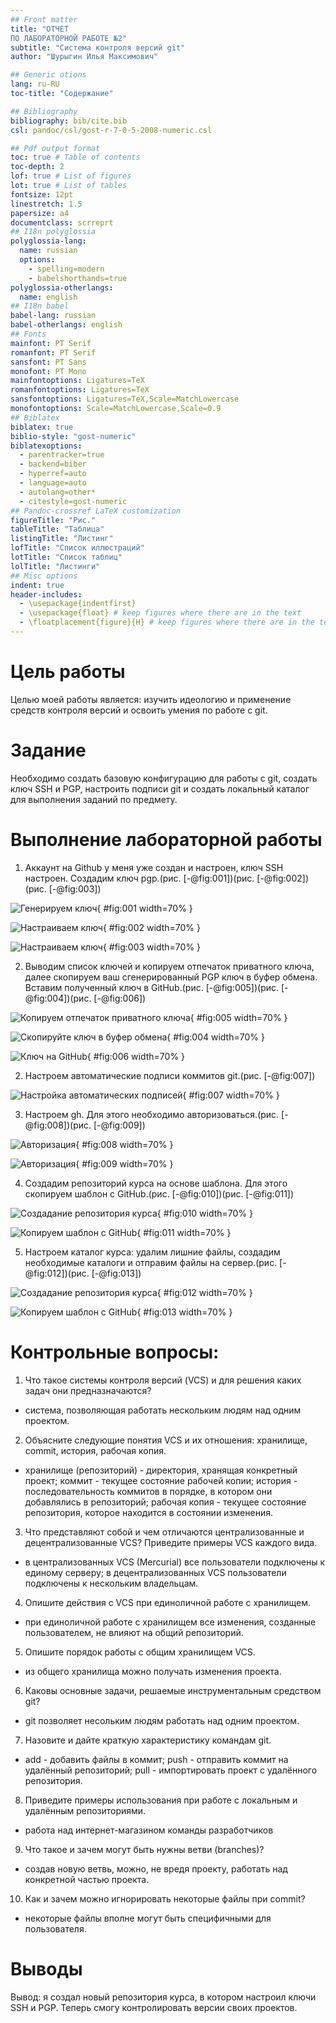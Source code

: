 ```yaml
---
## Front matter
title: "ОТЧЕТ 
ПО ЛАБОРАТОРНОЙ РАБОТЕ №2"
subtitle: "Система контроля версий git"
author: "Шурыгин Илья Максимович"

## Generic otions
lang: ru-RU
toc-title: "Содержание"

## Bibliography
bibliography: bib/cite.bib
csl: pandoc/csl/gost-r-7-0-5-2008-numeric.csl

## Pdf output format
toc: true # Table of contents
toc-depth: 2
lof: true # List of figures
lot: true # List of tables
fontsize: 12pt
linestretch: 1.5
papersize: a4
documentclass: scrreprt
## I18n polyglossia
polyglossia-lang:
  name: russian
  options:
	- spelling=modern
	- babelshorthands=true
polyglossia-otherlangs:
  name: english
## I18n babel
babel-lang: russian
babel-otherlangs: english
## Fonts
mainfont: PT Serif
romanfont: PT Serif
sansfont: PT Sans
monofont: PT Mono
mainfontoptions: Ligatures=TeX
romanfontoptions: Ligatures=TeX
sansfontoptions: Ligatures=TeX,Scale=MatchLowercase
monofontoptions: Scale=MatchLowercase,Scale=0.9
## Biblatex
biblatex: true
biblio-style: "gost-numeric"
biblatexoptions:
  - parentracker=true
  - backend=biber
  - hyperref=auto
  - language=auto
  - autolang=other*
  - citestyle=gost-numeric
## Pandoc-crossref LaTeX customization
figureTitle: "Рис."
tableTitle: "Таблица"
listingTitle: "Листинг"
lofTitle: "Список иллюстраций"
lotTitle: "Список таблиц"
lolTitle: "Листинги"
## Misc options
indent: true
header-includes:
  - \usepackage{indentfirst}
  - \usepackage{float} # keep figures where there are in the text
  - \floatplacement{figure}{H} # keep figures where there are in the text
---
```


# Цель работы

Целью моей работы является: изучить идеологию и применение средств контроля версий и освоить умения по работе с git.

# Задание

Необходимо создать базовую конфигурацию для работы с git, создать ключ SSH и PGP, настроить подписи git и создать локальный каталог для выполнения заданий по предмету.

# Выполнение лабораторной работы

1. Аккаунт на Github у меня уже создан и настроен, ключ SSH настроен. Создадим ключ pgp.(рис. [-@fig:001])(рис. [-@fig:002])(рис. [-@fig:003])

![Генерируем ключ](1.png){ #fig:001 width=70% }

![Настраиваем ключ](2.png){ #fig:002 width=70% }

![Настраиваем ключ](3.png){ #fig:003 width=70% }

2. Выводим список ключей и копируем отпечаток приватного ключа, далее скопируем ваш сгенерированный PGP ключ в буфер обмена. Вставим полученный ключ в GitHub.(рис. [-@fig:005])(рис. [-@fig:004])(рис. [-@fig:006])

![Копируем отпечаток приватного ключа](5.png){ #fig:005 width=70% }

![Cкопируйте ключ в буфер обмена](4.png){ #fig:004 width=70% }

![Ключ на GitHub](6.png){ #fig:006 width=70% }

2. Настроем автоматические подписи коммитов git.(рис. [-@fig:007])

![Настройка автоматических подписей](7.png){ #fig:007 width=70% }

3. Настроем gh. Для этого необходимо авторизоваться.(рис. [-@fig:008])(рис. [-@fig:009])

![Авторизация](8.png){ #fig:008 width=70% }

![Авторизация](9.png){ #fig:009 width=70% }

4. Создадим репозиторий курса на основе шаблона. Для этого скопируем шаблон с GitHub.(рис. [-@fig:010])(рис. [-@fig:011])

![Создадание репозитория курса](10.png){ #fig:010 width=70% }

![Копируем шаблон с GitHub](11.png){ #fig:011 width=70% }

5. Настроем каталог курса: удалим лишние файлы, создадим необходимые каталоги и отправим файлы на сервер.(рис. [-@fig:012])(рис. [-@fig:013])

![Создадание репозитория курса](12.png){ #fig:012 width=70% }

![Копируем шаблон с GitHub](13.png){ #fig:013 width=70% }

# Контрольные вопросы:

1. Что такое системы контроля версий (VCS) и для решения каких задач они предназначаются?

- система, позволяющая работать нескольким людям над одним проектом.

2. Объясните следующие понятия VCS и их отношения: хранилище, commit, история, рабочая копия.

- хранилище (репозиторий) - директория, хранящая конкретный проект; коммит - текущее состояние рабочей копии; история - последовательность коммитов в порядке, в котором они добавлялись в репозиторий; рабочая копия - текущее состояние репозитория, которое находится в состоянии изменения.

3. Что представляют собой и чем отличаются централизованные и децентрализованные VCS? Приведите примеры VCS каждого вида.

- в централизованных VCS (Mercurial) все пользователи подключены к единому серверу; в децентрализованных VCS пользователи подключены к нескольким владельцам.

4. Опишите действия с VCS при единоличной работе с хранилищем.

- при единоличной работе с хранилищем все изменения, созданные пользователем, не влияют на общий репозиторий.

5. Опишите порядок работы с общим хранилищем VCS.

- из общего хранилища можно получать изменения проекта.

6. Каковы основные задачи, решаемые инструментальным средством git?

- git позволяет несольким людям работать над одним проектом.

7. Назовите и дайте краткую характеристику командам git.

- add - добавить файлы в коммит; push - отправить коммит на удалённый репозиторий; pull - импортировать проект с удалённого репозитория.

8. Приведите примеры использования при работе с локальным и удалённым репозиториями.

- работа над интернет-магазином команды разработчиков

9. Что такое и зачем могут быть нужны ветви (branches)?

- создав новую ветвь, можно, не вредя проекту, работать над конкретной частью проекта.

10. Как и зачем можно игнорировать некоторые файлы при commit?

- некоторые файлы вполне могут быть специфичными для пользователя.

# Выводы

Вывод: я создал новый репозитория курса, в котором настроил ключи SSH и PGP. Теперь смогу контролировать версии своих проектов.